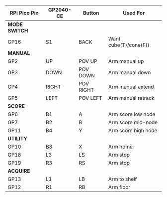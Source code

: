 | RPi Pico Pin | GP2040-CE | Button    | Used For              |
| ------------ | --------- | ------    | --------------------- |
| **MODE SWITCH** |
| GP16         | S1        | BACK      | Want cube(T)/cone(F)) |
| **MANUAL** |
| GP2          | UP        | POV UP    | Arm manual up         |
| GP3          | DOWN      | POV DOWN  | Arm manual down       |
| GP4          | RIGHT     | POV RIGHT | Arm manual extend     |
| GP5          | LEFT      | POV LEFT  | Arm manual retrack    |
| **SCORE** |
| GP6          | B1        | A         | Arm score low node    |
| GP7          | B2        | B         | Arm score mid-node    |
| GP11         | B4        | Y         | Arm score high node   |
| **UTILITY** |
| GP10         | B3        | X         | Arm home              |
| GP18         | L3        | LS        | Arm stop              |
| GP19         | R3        | RS        | Arm stop              |
| **ACQUIRE** |
| GP13         | L1        | LB        | Arm to shelf          |
| GP12         | R1        | RB        | Arm floor             |
